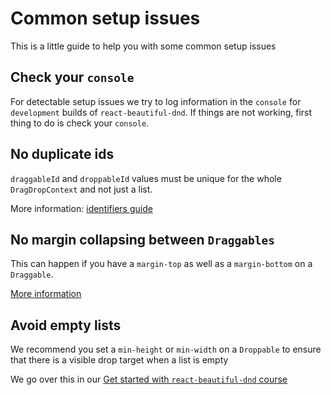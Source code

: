 # Common setup issues

This is a little guide to help you with some common setup issues

## Check your `console`

For detectable setup issues we try to log information in the `console` for `development` builds of `react-beautiful-dnd`. If things are not working, first thing to do is check your `console`.

## No duplicate ids

`draggableId` and `droppableId` values must be unique for the whole `DragDropContext` and not just a list.

More information: [identifiers guide](/docs/guides/identifiers.md)

## No margin collapsing between `Draggables`

This can happen if you have a `margin-top` as well as a `margin-bottom` on a `Draggable`.

[More information](https://github.com/atlassian/react-beautiful-dnd#unsupported-margin-setups)

## Avoid empty lists

We recommend you set a `min-height` or `min-width` on a `Droppable` to ensure that there is a visible drop target when a list is empty

We go over this in our [Get started with `react-beautiful-dnd` course](https://egghead.io/lessons/react-move-items-between-columns-with-react-beautiful-dnd-using-ondragend)
